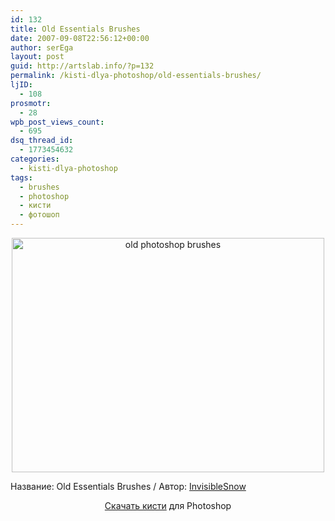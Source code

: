 ```yaml
---
id: 132
title: Old Essentials Brushes
date: 2007-09-08T22:56:12+00:00
author: serEga
layout: post
guid: http://artslab.info/?p=132
permalink: /kisti-dlya-photoshop/old-essentials-brushes/
ljID:
  - 108
prosmotr:
  - 28
wpb_post_views_count:
  - 695
dsq_thread_id:
  - 1773454632
categories:
  - kisti-dlya-photoshop
tags:
  - brushes
  - photoshop
  - кисти
  - фотошоп
---
```

<p STYLE="text-align: center">
  <img STYLE="width: 500px; height: 375px" HEIGHT="375" WIDTH="500" BORDER="0" TITLE="old photoshop brushes" ALT="old photoshop brushes" SRC="http://img405.imageshack.us/img405/7838/setaq8.jpg" />
</p>

Название: Old Essentials Brushes / Автор:  <a TITLE="author da" TARGET="_blank" HREF="http://invisiblesnow.deviantart.com/">InvisibleSnow</a>

<p STYLE="text-align: center">
  <a TITLE="download brushes" TARGET="_blank" HREF="http://invisiblesnow.deviantart.com/art/Old-Essentials-Brushes-55074775">Скачать кисти</a> для Photoshop
</p>